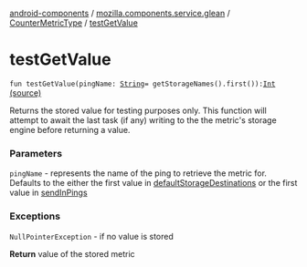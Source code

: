 [android-components](../../index.md) / [mozilla.components.service.glean](../index.md) / [CounterMetricType](index.md) / [testGetValue](./test-get-value.md)

# testGetValue

`fun testGetValue(pingName: `[`String`](https://kotlinlang.org/api/latest/jvm/stdlib/kotlin/-string/index.html)` = getStorageNames().first()): `[`Int`](https://kotlinlang.org/api/latest/jvm/stdlib/kotlin/-int/index.html) [(source)](https://github.com/mozilla-mobile/android-components/blob/master/components/service/glean/src/main/java/mozilla/components/service/glean/CounterMetricType.kt#L92)

Returns the stored value for testing purposes only. This function will attempt to await the
last task (if any) writing to the the metric's storage engine before returning a value.

### Parameters

`pingName` - represents the name of the ping to retrieve the metric for.  Defaults
    to the either the first value in [defaultStorageDestinations](default-storage-destinations.md) or the first
    value in [sendInPings](send-in-pings.md)

### Exceptions

`NullPointerException` - if no value is stored

**Return**
value of the stored metric

